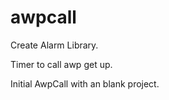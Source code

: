 # awpcall

Create Alarm Library.

Timer to call awp get up.

Initial AwpCall with an blank project.

